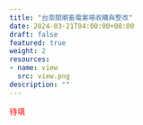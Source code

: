 ```yaml
---
title: "台南關廟畜電案場收購與整改"
date: 2024-03-21T04:00:00+08:00
draft: false
featured: true
weight: 2
resources: 
- name: view
  src: view.png
description: ""
---
```


<font color=red>待填</font>

